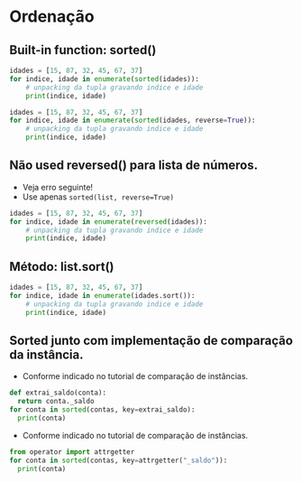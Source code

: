# Ordenação

## Built-in function: sorted()

```python
idades = [15, 87, 32, 45, 67, 37]
for indice, idade in enumerate(sorted(idades)): 
    # unpacking da tupla gravando indice e idade
    print(indice, idade)
``` 

```python
idades = [15, 87, 32, 45, 67, 37]
for indice, idade in enumerate(sorted(idades, reverse=True)): 
    # unpacking da tupla gravando indice e idade
    print(indice, idade)
```  

## Não used reversed() para lista de números.
- Veja erro seguinte! 
- Use apenas `sorted(list, reverse=True)`
```python
idades = [15, 87, 32, 45, 67, 37]
for indice, idade in enumerate(reversed(idades)): 
    # unpacking da tupla gravando indice e idade
    print(indice, idade)
``` 
  
## Método: list.sort()

```python
idades = [15, 87, 32, 45, 67, 37]
for indice, idade in enumerate(idades.sort()): 
    # unpacking da tupla gravando indice e idade
    print(indice, idade)
``` 

## Sorted junto com implementação de comparação da instância.
- Conforme indicado no tutorial de comparação de instâncias.
```python
def extrai_saldo(conta):
  return conta._saldo
for conta in sorted(contas, key=extrai_saldo):
  print(conta)
```  
- Conforme indicado no tutorial de comparação de instâncias.
```python
from operator import attrgetter
for conta in sorted(contas, key=attrgetter("_saldo")):
  print(conta)
```  
